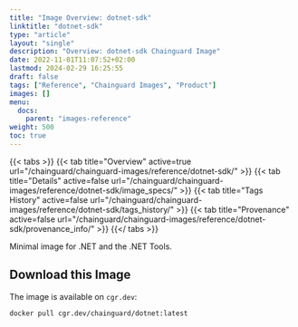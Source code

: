 ```yaml
---
title: "Image Overview: dotnet-sdk"
linktitle: "dotnet-sdk"
type: "article"
layout: "single"
description: "Overview: dotnet-sdk Chainguard Image"
date: 2022-11-01T11:07:52+02:00
lastmod: 2024-02-29 16:25:55
draft: false
tags: ["Reference", "Chainguard Images", "Product"]
images: []
menu: 
  docs: 
    parent: "images-reference"
weight: 500
toc: true
---
```


{{< tabs >}}
{{< tab title="Overview" active=true url="/chainguard/chainguard-images/reference/dotnet-sdk/" >}}
{{< tab title="Details" active=false url="/chainguard/chainguard-images/reference/dotnet-sdk/image_specs/" >}}
{{< tab title="Tags History" active=false url="/chainguard/chainguard-images/reference/dotnet-sdk/tags_history/" >}}
{{< tab title="Provenance" active=false url="/chainguard/chainguard-images/reference/dotnet-sdk/provenance_info/" >}}
{{</ tabs >}}



<!--overview:start-->
Minimal image for .NET and the .NET Tools.
<!--overview:end-->

<!--getting:start-->
## Download this Image
The image is available on `cgr.dev`:

```
docker pull cgr.dev/chainguard/dotnet:latest
```
<!--getting:end-->

<!--body:start-->
<!--body:end-->

